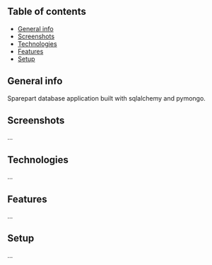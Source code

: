 ## Table of contents
* [General info](#general-info)
* [Screenshots](#screenshots)
* [Technologies](#technologies)
* [Features](#features)
* [Setup](#setup)

## General info
Sparepart database application built with sqlalchemy and pymongo.

## Screenshots
...

## Technologies
...

## Features
...

## Setup
...
